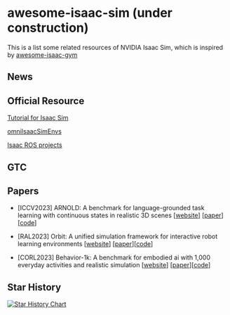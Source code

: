 # awesome-isaac-sim (under construction)
This is a list some related resources of NVIDIA Isaac Sim, which is inspired by [awesome-isaac-gym](https://github.com/wangcongrobot/awesome-isaac-gym)


## News

## Official Resource

[Tutorial for Isaac Sim](https://docs.omniverse.nvidia.com/isaacsim/latest/core_api_tutorials/tutorial_core_hello_world.html)

[omniIsaacSimEnvs](https://github.com/isaac-sim/OmniIsaacGymEnvs)

[Isaac ROS projects](https://github.com/NVIDIA-ISAAC-ROS)

## GTC


## Papers


- [ICCV2023] ARNOLD: A benchmark for language-grounded task learning with continuous states in realistic 3D scenes [[website](https://arnold-benchmark.github.io/)] [[paper](https://openaccess.thecvf.com/content/ICCV2023/papers/Gong_ARNOLD_A_Benchmark_for_Language-Grounded_Task_Learning_with_Continuous_States_ICCV_2023_paper.pdf)][[code](https://github.com/arnold-benchmark/arnold)]


- [RAL2023] Orbit: A unified simulation framework for interactive robot learning environments [[website](https://isaac-orbit.github.io/)] [[paper](https://arxiv.org/pdf/2301.04195)][[code](https://github.com/isaac-sim/IsaacLab)]

- [CORL2023] Behavior-1k: A benchmark for embodied ai with 1,000 everyday activities and realistic simulation [[website](https://behavior.stanford.edu/behavior-1k)] [[paper](https://proceedings.mlr.press/v205/li23a/li23a.pdf)][[code](https://github.com/StanfordVL/behavior)]




## Star History

[![Star History Chart](https://api.star-history.com/svg?repos=SJTU-ViSYS/awesome-isaac-sim&type=Timeline)](https://star-history.com/#Ashutosh00710/github-readme-activity-graph&Timeline)
